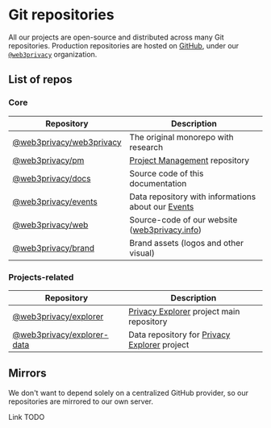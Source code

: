 # Git repositories

All our projects are open-source and distributed across many Git repositories. Production repositories are hosted on [GitHub](https://github.com), under our [`@web3privacy`](https://github.com/web3privacy) organization.

## List of repos

### Core

| Repository | Description |
| --- | --- |
| [@web3privacy/web3privacy](https://github.com/web3privacy/web3privacy) | The original monorepo with research |
| [@web3privacy/pm](https://github.com/web3privacy/pm) | [Project Management](/governance/pm) repository |
| [@web3privacy/docs](https://github.com/web3privacy/docs) | Source code of this documentation |
| [@web3privacy/events](https://github.com/web3privacy/events) | Data repository with informations about our [Events](/events/) |
| [@web3privacy/web](https://github.com/web3privacy/web) | Source-code of our website ([web3privacy.info](https://web3privacy.info)) |
| [@web3privacy/brand](https://github.com/web3privacy/brand) | Brand assets (logos and other visual) |


### Projects-related

| Repository | Description |
| --- | --- |
| [@web3privacy/explorer](https://github.com/web3privacy/explorer) | [Privacy Explorer](/projects/privacy-explorer) project main repository |
| [@web3privacy/explorer-data](https://github.com/web3privacy/explorer-data) | Data repository for [Privacy Explorer](/projects/privacy-explorer) project |

## Mirrors

We don't want to depend solely on a centralized GitHub provider, so our repositories are mirrored to our own server.

Link TODO